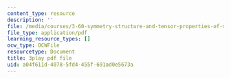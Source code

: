 ```yaml
---
content_type: resource
description: ''
file: /media/courses/3-60-symmetry-structure-and-tensor-properties-of-materials-fall-2005/a04f611d40785fd4455f691ad0e5673a_V1i2bknbWfc.pdf
file_type: application/pdf
learning_resource_types: []
ocw_type: OCWFile
resourcetype: Document
title: 3play pdf file
uid: a04f611d-4078-5fd4-455f-691ad0e5673a
---
```

